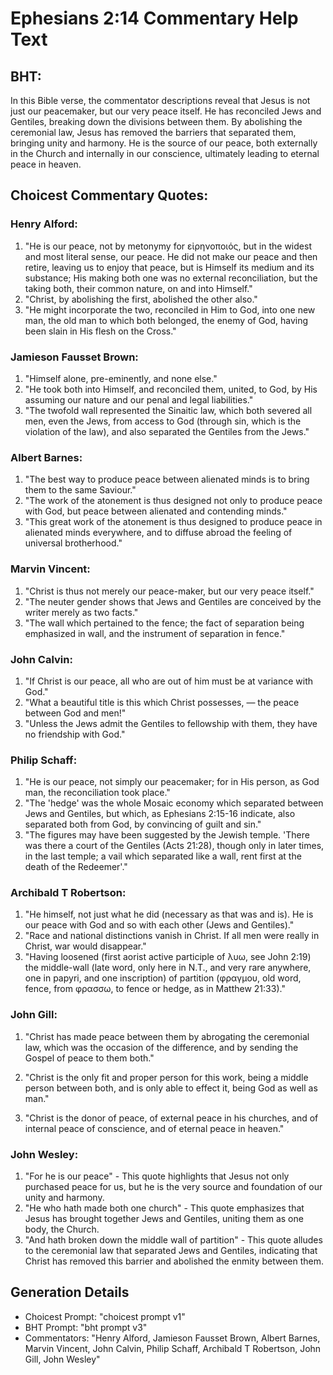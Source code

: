 # Ephesians 2:14 Commentary Help Text

## BHT:
In this Bible verse, the commentator descriptions reveal that Jesus is not just our peacemaker, but our very peace itself. He has reconciled Jews and Gentiles, breaking down the divisions between them. By abolishing the ceremonial law, Jesus has removed the barriers that separated them, bringing unity and harmony. He is the source of our peace, both externally in the Church and internally in our conscience, ultimately leading to eternal peace in heaven.

## Choicest Commentary Quotes:
### Henry Alford:
1. "He is our peace, not by metonymy for εἰρηνοποιός, but in the widest and most literal sense, our peace. He did not make our peace and then retire, leaving us to enjoy that peace, but is Himself its medium and its substance; His making both one was no external reconciliation, but the taking both, their common nature, on and into Himself."
2. "Christ, by abolishing the first, abolished the other also."
3. "He might incorporate the two, reconciled in Him to God, into one new man, the old man to which both belonged, the enemy of God, having been slain in His flesh on the Cross."

### Jamieson Fausset Brown:
1. "Himself alone, pre-eminently, and none else." 
2. "He took both into Himself, and reconciled them, united, to God, by His assuming our nature and our penal and legal liabilities."
3. "The twofold wall represented the Sinaitic law, which both severed all men, even the Jews, from access to God (through sin, which is the violation of the law), and also separated the Gentiles from the Jews."

### Albert Barnes:
1. "The best way to produce peace between alienated minds is to bring them to the same Saviour."
2. "The work of the atonement is thus designed not only to produce peace with God, but peace between alienated and contending minds."
3. "This great work of the atonement is thus designed to produce peace in alienated minds everywhere, and to diffuse abroad the feeling of universal brotherhood."

### Marvin Vincent:
1. "Christ is thus not merely our peace-maker, but our very peace itself."
2. "The neuter gender shows that Jews and Gentiles are conceived by the writer merely as two facts."
3. "The wall which pertained to the fence; the fact of separation being emphasized in wall, and the instrument of separation in fence."

### John Calvin:
1. "If Christ is our peace, all who are out of him must be at variance with God."
2. "What a beautiful title is this which Christ possesses, — the peace between God and men!"
3. "Unless the Jews admit the Gentiles to fellowship with them, they have no friendship with God."

### Philip Schaff:
1. "He is our peace, not simply our peacemaker; for in His person, as God man, the reconciliation took place."
2. "The 'hedge' was the whole Mosaic economy which separated between Jews and Gentiles, but which, as Ephesians 2:15-16 indicate, also separated both from God, by convincing of guilt and sin."
3. "The figures may have been suggested by the Jewish temple. 'There was there a court of the Gentiles (Acts 21:28), though only in later times, in the last temple; a vail which separated like a wall, rent first at the death of the Redeemer'."

### Archibald T Robertson:
1. "He himself, not just what he did (necessary as that was and is). He is our peace with God and so with each other (Jews and Gentiles)."
2. "Race and national distinctions vanish in Christ. If all men were really in Christ, war would disappear."
3. "Having loosened (first aorist active participle of λυω, see John 2:19) the middle-wall (late word, only here in N.T., and very rare anywhere, one in papyri, and one inscription) of partition (φραγμου, old word, fence, from φρασσω, to fence or hedge, as in Matthew 21:33)."

### John Gill:
1. "Christ has made peace between them by abrogating the ceremonial law, which was the occasion of the difference, and by sending the Gospel of peace to them both." 

2. "Christ is the only fit and proper person for this work, being a middle person between both, and is only able to effect it, being God as well as man."

3. "Christ is the donor of peace, of external peace in his churches, and of internal peace of conscience, and of eternal peace in heaven."

### John Wesley:
1. "For he is our peace" - This quote highlights that Jesus not only purchased peace for us, but he is the very source and foundation of our unity and harmony.
2. "He who hath made both one church" - This quote emphasizes that Jesus has brought together Jews and Gentiles, uniting them as one body, the Church.
3. "And hath broken down the middle wall of partition" - This quote alludes to the ceremonial law that separated Jews and Gentiles, indicating that Christ has removed this barrier and abolished the enmity between them.


## Generation Details
- Choicest Prompt: "choicest prompt v1"
- BHT Prompt: "bht prompt v3"
- Commentators: "Henry Alford, Jamieson Fausset Brown, Albert Barnes, Marvin Vincent, John Calvin, Philip Schaff, Archibald T Robertson, John Gill, John Wesley"
